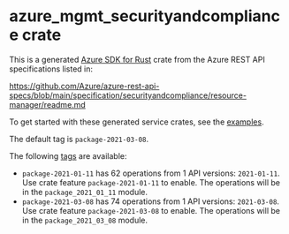 # azure_mgmt_securityandcompliance crate

This is a generated [Azure SDK for Rust](https://github.com/Azure/azure-sdk-for-rust) crate from the Azure REST API specifications listed in:

https://github.com/Azure/azure-rest-api-specs/blob/main/specification/securityandcompliance/resource-manager/readme.md

To get started with these generated service crates, see the [examples](https://github.com/Azure/azure-sdk-for-rust/blob/main/services/README.md#examples).

The default tag is `package-2021-03-08`.

The following [tags](https://github.com/Azure/azure-sdk-for-rust/blob/main/services/tags.md) are available:

- `package-2021-01-11` has 62 operations from 1 API versions: `2021-01-11`. Use crate feature `package-2021-01-11` to enable. The operations will be in the `package_2021_01_11` module.
- `package-2021-03-08` has 74 operations from 1 API versions: `2021-03-08`. Use crate feature `package-2021-03-08` to enable. The operations will be in the `package_2021_03_08` module.